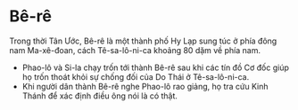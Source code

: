 # Bê-rê

Trong thời Tân Ước, Bê-rê là một thành phố Hy Lạp sung túc ở phía đông nam Ma-xê-đoan, cách Tê-sa-lô-ni-ca khoảng 80 dặm về phía nam.  
- Phao-lô và Si-la chạy trốn tới thành Bê-rê sau khi các tín đồ Cơ đốc giúp họ trốn thoát khỏi sự chống đối của Do Thái ở Tê-sa-lô-ni-ca.
- Khi người dân thành Bê-rê nghe Phao-lô rao giảng, họ tra cứu Kinh Thánh để xác định điều ông nói là có thật.

